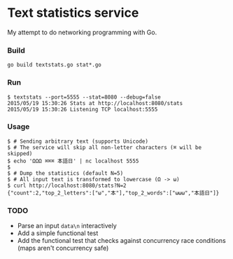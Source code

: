 # Text statistics service

My attempt to do networking programming with Go.

### Build
```
go build textstats.go stat*.go
```

### Run
```
$ textstats --port=5555 --stat=8080 --debug=false
2015/05/19 15:30:26 Stats at http://localhost:8080/stats
2015/05/19 15:30:26 Listening TCP localhost:5555
```

### Usage
```
$ # Sending arbitrary text (supports Unicode)
$ # The service will skip all non-letter characters (⌘ will be skipped)
$ echo 'ΩΩΩ ⌘⌘⌘ 本語日' | nc localhost 5555
$
$ # Dump the statistics (default N=5)
$ # All input text is transformed to lowercase (Ω -> ω)
$ curl http://localhost:8080/stats?N=2
{"count":2,"top_2_letters":["ω","本"],"top_2_words":["ωωω","本語日"]}
```

### TODO

- Parse an input `data\n` interactively
- Add a simple functional test
- Add the functional test that checks against concurrency race conditions (maps aren't concurrency safe)

